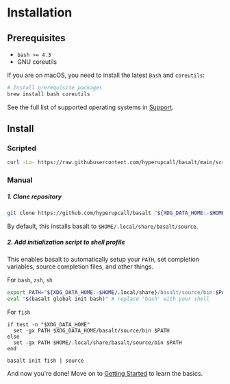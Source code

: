 # Installation

## Prerequisites

- `bash >= 4.3`
- GNU coreutils

If you are on macOS, you need to install the latest `Bash` and `coreutils`:

```sh
# Install prerequisite packages
brew install bash coreutils
```

See the full list of supported operating systems in [Support](./docs/support.md).

## Install

### Scripted

```sh
curl -Lo- https://raw.githubusercontent.com/hyperupcall/basalt/main/scripts/install.sh | sh
```

### Manual

##### 1. Clone repository

```sh
git clone https://github.com/hyperupcall/basalt "${XDG_DATA_HOME:-$HOME/.local/share}/basalt/source"
```

By default, this installs basalt to `$HOME/.local/share/basalt/source`.

##### 2. Add initialization script to shell profile

This enables basalt to automatically setup your `PATH`, set completion variables, source completion files, and other things.

For `bash`, `zsh`, `sh`

```sh
export PATH="${XDG_DATA_HOME:-$HOME/.local/share}/basalt/source/bin:$PATH"
eval "$(basalt global init bash)" # replace 'bash' with your shell
```

For `fish`

```fish
if test -n "$XDG_DATA_HOME"
  set -gx PATH $XDG_DATA_HOME/basalt/source/bin $PATH
else
  set -gx PATH $HOME/.local/share/basalt/source/bin $PATH
end

basalt init fish | source
```

And now you're done! Move on to [Getting Started](./docs/tutorials/getting-started.md) to learn the basics.
